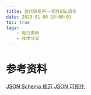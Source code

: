 ```yaml
---
title: 低代码系列——组件DSL语言
date: 2023-01-06 18:00:01
toc: true
tags:
    - 每日更新
    - 技术分享
---
```



# 参考资料

[JSON Schema 规范](https://json-schema.apifox.cn/)
[JSON 可视化](https://jsoncrack.com/)